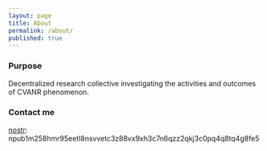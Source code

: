 ```yaml
---
layout: page
title: About
permalink: /about/
published: true
---
```

### Purpose
Decentralized research collective investigating the activities and outcomes of CVANR phenomenon.

### Contact me

[nostr](https://nostr.com):
npub1m258hmr95eetl8nsvvetc3z88vx9xh3c7n6qzz2qkj3c0pq4q8tq4g8fe5
